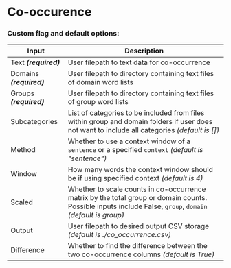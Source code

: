 
# Co-occurence
### Custom flag and default options:


| Input | Description |
| --- | --- |
| Text ***(required)*** | User filepath to text data for co-occurrence|
| Domains ***(required)*** | User filepath to directory containing text files of domain word lists|
| Groups ***(required)*** | User filepath to directory containing text files of group word lists|
| Subcategories | List of categories to be included from files within group and domain folders if user does not want to include all categories *(default is [])*|
| Method | Whether to use a context window of a `sentence` or a specified `context` *(default is "sentence")*|
| Window | How many words the context window should be if using specified context *(default is 4)*|
| Scaled | Whether to scale counts in co-occurrence matrix by the total group or domain counts. Possible inputs include False, `group`, `domain` *(default is group)*|
| Output | User filepath to desired output CSV storage *(default is ./co_occurrence.csv)*|
| Difference | Whether to find the difference between the two co-occurrence columns *(default is True)*|
